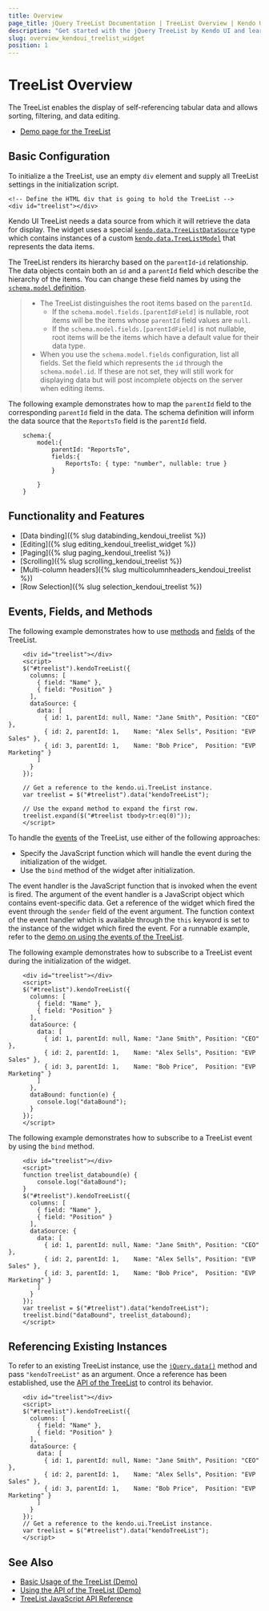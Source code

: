 ```yaml
---
title: Overview
page_title: jQuery TreeList Documentation | TreeList Overview | Kendo UI
description: "Get started with the jQuery TreeList by Kendo UI and learn how to initialize and configure the widget."
slug: overview_kendoui_treelist_widget
position: 1
---
```


# TreeList Overview

The TreeList enables the display of self-referencing tabular data and allows sorting, filtering, and data editing.

* [Demo page for the TreeList](https://demos.telerik.com/kendo-ui/treelist/index)

## Basic Configuration

To initialize a the TreeList, use an empty `div` element and supply all TreeList settings in the initialization script.

    <!-- Define the HTML div that is going to hold the TreeList -->
    <div id="treelist"></div>

Kendo UI TreeList needs a data source from which it will retrieve the data for display. The widget uses a special [`kendo.data.TreeListDataSource`](/api/javascript/data/treelistdatasource) type which contains instances of a custom [`kendo.data.TreeListModel`](/api/javascript/data/treelistmodel) that represents the data items.

The TreeList renders its hierarchy based on the `parentId`-`id` relationship. The data objects contain both an `id` and a `parentId` field which describe the hierarchy of the items. You can change these field names by using the [`schema.model` definition](/api/javascript/data/datasource/configuration/schema#schema.model).

> * The TreeList distinguishes the root items based on the `parentId`.
>   * If the `schema.model.fields.[parentIdField]` is nullable, root items will be the items whose `parentId` field values are `null`.
>   * If the `schema.model.fields.[parentIdField]` is not nullable, root items will be the items which have a default value for their data type.
> * When you use the `schema.model.fields` configuration, list all fields. Set the field which represents the `id` through the `schema.model.id`. If these are not set, they will still work for displaying data but will post incomplete objects on the server when editing items.

The following example demonstrates how to map the `parentId` field to the corresponding `parentId` field in the data. The schema definition will inform the data source that the `ReportsTo` field is the `parentId` field.

```
    schema:{
        model:{
            parentId: "ReportsTo",
            fields:{
                ReportsTo: { type: "number", nullable: true }
            }

        }
    }
```

## Functionality and Features

* [Data binding]({% slug databinding_kendoui_treelist %})
* [Editing]({% slug editing_kendoui_treelist_widget %})
* [Paging]({% slug paging_kendoui_treelist %})
* [Scrolling]({% slug scrolling_kendoui_treelist %})
* [Multi-column headers]({% slug multicolumnheaders_kendoui_treelist %})
* [Row Selection]({% slug selection_kendoui_treelist %})

## Events, Fields, and Methods

The following example demonstrates how to use [methods](/api/javascript/ui/treelist#methods) and [fields](/api/javascript/ui/treelist#fields) of the TreeList.

```dojo
    <div id="treelist"></div>
    <script>
    $("#treelist").kendoTreeList({
      columns: [
        { field: "Name" },
        { field: "Position" }
      ],
      dataSource: {
        data: [
          { id: 1, parentId: null, Name: "Jane Smith", Position: "CEO" },
          { id: 2, parentId: 1,    Name: "Alex Sells", Position: "EVP Sales" },
          { id: 3, parentId: 1,    Name: "Bob Price",  Position: "EVP Marketing" }
        ]
      }
    });

    // Get a reference to the kendo.ui.TreeList instance.
    var treelist = $("#treelist").data("kendoTreeList");

    // Use the expand method to expand the first row.
    treelist.expand($("#treelist tbody>tr:eq(0)"));
    </script>
```

To handle the [events](/api/javascript/ui/treelist#events) of the TreeList, use either of the following approaches:

* Specify the JavaScript function which will handle the event during the initialization of the widget.
* Use the `bind` method of the widget after initialization.

The event handler is the JavaScript function that is invoked when the event is fired. The argument of the event handler is a JavaScript object which contains event-specific data. Get a reference of the widget which fired the event through the `sender` field of the event argument. The function context of the event handler which is available through the `this` keyword is set to the instance of the widget which fired the event. For a runnable example, refer to the [demo on using the events of the TreeList](https://demos.telerik.com/kendo-ui/treelist/events).

The following example demonstrates how to subscribe to a TreeList event during the initialization of the widget.

```dojo
    <div id="treelist"></div>
    <script>
    $("#treelist").kendoTreeList({
      columns: [
        { field: "Name" },
        { field: "Position" }
      ],
      dataSource: {
        data: [
          { id: 1, parentId: null, Name: "Jane Smith", Position: "CEO" },
          { id: 2, parentId: 1,    Name: "Alex Sells", Position: "EVP Sales" },
          { id: 3, parentId: 1,    Name: "Bob Price",  Position: "EVP Marketing" }
        ]
      },
      dataBound: function(e) {
        console.log("dataBound");
      }
    });
    </script>
```

The following example demonstrates how to subscribe to a TreeList event by using the `bind` method.

```dojo
    <div id="treelist"></div>
    <script>
    function treelist_databound(e) {
        console.log("dataBound");
    }
    $("#treelist").kendoTreeList({
      columns: [
        { field: "Name" },
        { field: "Position" }
      ],
      dataSource: {
        data: [
          { id: 1, parentId: null, Name: "Jane Smith", Position: "CEO" },
          { id: 2, parentId: 1,    Name: "Alex Sells", Position: "EVP Sales" },
          { id: 3, parentId: 1,    Name: "Bob Price",  Position: "EVP Marketing" }
        ]
      }
    });
    var treelist = $("#treelist").data("kendoTreeList");
    treelist.bind("dataBound", treelist_databound);
    </script>
```

## Referencing Existing Instances

To refer to an existing TreeList instance, use the [`jQuery.data()`](https://api.jquery.com/jQuery.data/) method and pass `"kendoTreeList"` as an argument. Once a reference has been established, use the [API of the TreeList](/api/javascript/ui/treelist) to control its behavior.

```dojo
    <div id="treelist"></div>
    <script>
    $("#treelist").kendoTreeList({
      columns: [
        { field: "Name" },
        { field: "Position" }
      ],
      dataSource: {
        data: [
          { id: 1, parentId: null, Name: "Jane Smith", Position: "CEO" },
          { id: 2, parentId: 1,    Name: "Alex Sells", Position: "EVP Sales" },
          { id: 3, parentId: 1,    Name: "Bob Price",  Position: "EVP Marketing" }
        ]
      }
    });
    // Get a reference to the kendo.ui.TreeList instance.
    var treelist = $("#treelist").data("kendoTreeList");
    </script>
```

## See Also

* [Basic Usage of the TreeList (Demo)](https://demos.telerik.com/kendo-ui/treelist/index)
* [Using the API of the TreeList (Demo)](https://demos.telerik.com/kendo-ui/treelist/api)
* [TreeList JavaScript API Reference](/api/javascript/ui/treelist)
